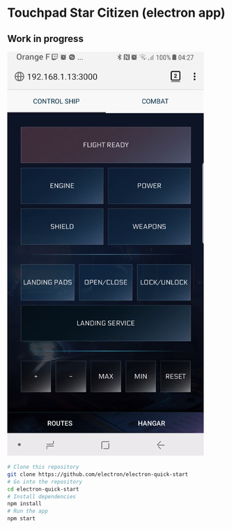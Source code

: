 # Touchpad Star Citizen (electron app)

## Work in progress

![screen](https://raw.githubusercontent.com/Stylobik/touchpad-sc/master/public/screen.png)

```bash
# Clone this repository
git clone https://github.com/electron/electron-quick-start
# Go into the repository
cd electron-quick-start
# Install dependencies
npm install
# Run the app
npm start
```
